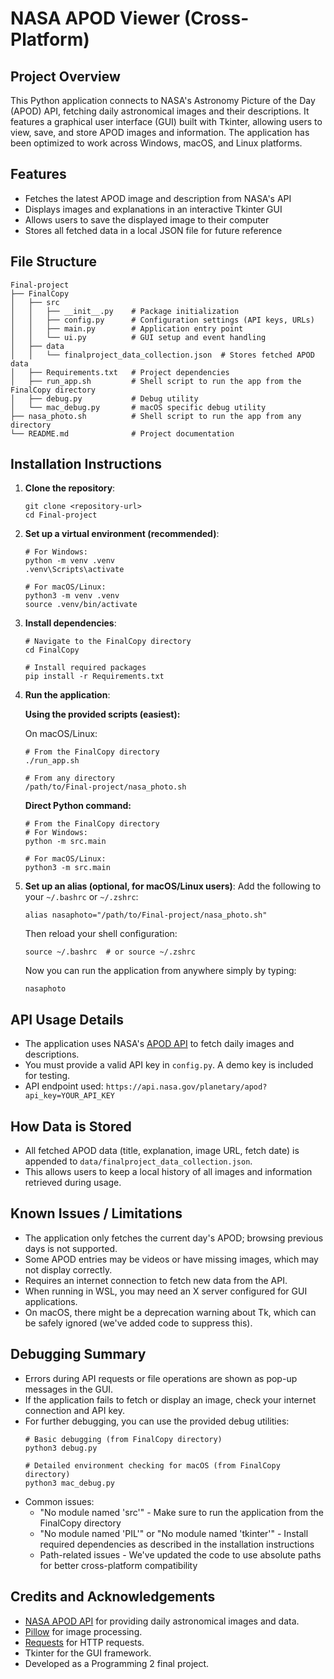 # NASA APOD Viewer (Cross-Platform)

## Project Overview
This Python application connects to NASA's Astronomy Picture of the Day (APOD) API, fetching daily astronomical images and their descriptions. It features a graphical user interface (GUI) built with Tkinter, allowing users to view, save, and store APOD images and information. The application has been optimized to work across Windows, macOS, and Linux platforms.

## Features
- Fetches the latest APOD image and description from NASA's API
- Displays images and explanations in an interactive Tkinter GUI
- Allows users to save the displayed image to their computer
- Stores all fetched data in a local JSON file for future reference

## File Structure
```
Final-project
├── FinalCopy
│   ├── src
│   │   ├── __init__.py    # Package initialization
│   │   ├── config.py      # Configuration settings (API keys, URLs)
│   │   ├── main.py        # Application entry point
│   │   └── ui.py          # GUI setup and event handling
│   ├── data
│   │   └── finalproject_data_collection.json  # Stores fetched APOD data
│   ├── Requirements.txt   # Project dependencies
│   ├── run_app.sh         # Shell script to run the app from the FinalCopy directory
│   ├── debug.py           # Debug utility
│   └── mac_debug.py       # macOS specific debug utility
├── nasa_photo.sh          # Shell script to run the app from any directory
└── README.md              # Project documentation
```

## Installation Instructions
1. **Clone the repository**:
   ```
   git clone <repository-url>
   cd Final-project
   ```

2. **Set up a virtual environment (recommended)**:
   ```
   # For Windows:
   python -m venv .venv
   .venv\Scripts\activate

   # For macOS/Linux:
   python3 -m venv .venv
   source .venv/bin/activate
   ```

3. **Install dependencies**:
   ```
   # Navigate to the FinalCopy directory
   cd FinalCopy
   
   # Install required packages
   pip install -r Requirements.txt
   ```

4. **Run the application**:
   
   **Using the provided scripts (easiest):**
   
   On macOS/Linux:
   ```
   # From the FinalCopy directory
   ./run_app.sh
   
   # From any directory
   /path/to/Final-project/nasa_photo.sh
   ```
   
   **Direct Python command:**
   ```
   # From the FinalCopy directory
   # For Windows:
   python -m src.main
   
   # For macOS/Linux:
   python3 -m src.main
   ```

5. **Set up an alias (optional, for macOS/Linux users)**:
   Add the following to your `~/.bashrc` or `~/.zshrc`:
   ```
   alias nasaphoto="/path/to/Final-project/nasa_photo.sh"
   ```
   
   Then reload your shell configuration:
   ```
   source ~/.bashrc  # or source ~/.zshrc
   ```
   
   Now you can run the application from anywhere simply by typing:
   ```
   nasaphoto
   ```

## API Usage Details
- The application uses NASA's [APOD API](https://api.nasa.gov/) to fetch daily images and descriptions.
- You must provide a valid API key in `config.py`. A demo key is included for testing.
- API endpoint used: `https://api.nasa.gov/planetary/apod?api_key=YOUR_API_KEY`

## How Data is Stored
- All fetched APOD data (title, explanation, image URL, fetch date) is appended to `data/finalproject_data_collection.json`.
- This allows users to keep a local history of all images and information retrieved during usage.

## Known Issues / Limitations
- The application only fetches the current day's APOD; browsing previous days is not supported.
- Some APOD entries may be videos or have missing images, which may not display correctly.
- Requires an internet connection to fetch new data from the API.
- When running in WSL, you may need an X server configured for GUI applications.
- On macOS, there might be a deprecation warning about Tk, which can be safely ignored (we've added code to suppress this).

## Debugging Summary
- Errors during API requests or file operations are shown as pop-up messages in the GUI.
- If the application fails to fetch or display an image, check your internet connection and API key.
- For further debugging, you can use the provided debug utilities:
  ```
  # Basic debugging (from FinalCopy directory)
  python3 debug.py
  
  # Detailed environment checking for macOS (from FinalCopy directory)
  python3 mac_debug.py
  ```
- Common issues:
  - "No module named 'src'" - Make sure to run the application from the FinalCopy directory
  - "No module named 'PIL'" or "No module named 'tkinter'" - Install required dependencies as described in the installation instructions
  - Path-related issues - We've updated the code to use absolute paths for better cross-platform compatibility

## Credits and Acknowledgements
- [NASA APOD API](https://api.nasa.gov/) for providing daily astronomical images and data.
- [Pillow](https://python-pillow.org/) for image processing.
- [Requests](https://docs.python-requests.org/) for HTTP requests.
- Tkinter for the GUI framework.
- Developed as a Programming 2 final project.
